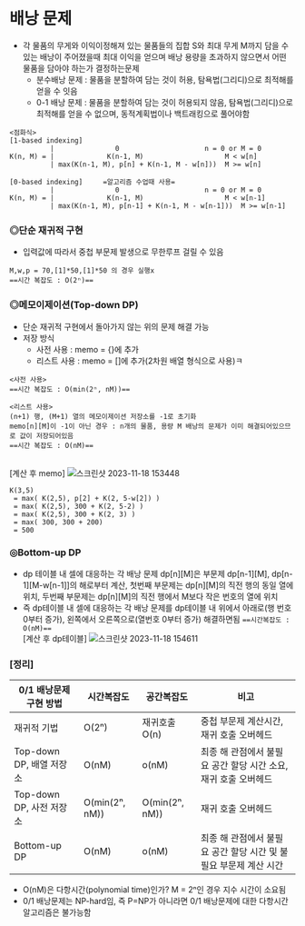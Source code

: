 # 배낭 문제
* 각 물품의 무게와 이익이정해져 있는 물품들의 집합 S와 최대 무게 M까지 담을 수 있는 배낭이 주어졌을때 최대 이익을 얻으며 배낭 용량을 초과하지 않으면서 어떤 물품을 담아야 하는가 결정하는문제
  * 분수배낭 문제 : 물품을 분할하여 담는 것이 허용, 탐욕법(그리디)으로 최적해를 얻을 수 잇음
  * 0-1 배낭 문제 : 물품을 분할하여 담는 것이 허용되지 않음, 탐욕법(그리디)으로 최적해를 얻을 수 없으며, 동적계획법이나 백트래킹으로 풀어야함

```
<점화식>
[1-based indexing]
          |               0                     n = 0 or M = 0
K(n, M) = |             K(n-1, M)                    M < w[n]
          | max(K(n-1, M), p[n] + K(n-1, M - w[n]))  M >= w[n]

[0-based indexing]     =알고리즘 수업때 사용=
          |               0                     n = 0 or M = 0
K(n, M) = |             K(n-1, M)                    M < w[n-1]
          | max(K(n-1, M), p[n-1] + K(n-1, M - w[n-1]))  M >= w[n-1]
```

### ◎단순 재귀적 구현
* 입력값에 따라서 중첩 부문제 발생으로 무한루프 걸릴 수 있음
``` 
M,w,p = 70,[1]*50,[1]*50 의 경우 실행x
==시간 복잡도 : O(2ⁿ)==
```

### ◎메모이제이션(Top-down DP)
* 단순 재귀적 구현에서 돌아가지 않는 위의 문제 해결 가능
* 저장 방식
  * 사전 사용 : memo = {}에 추가
  * 리스트 사용 : memo = []에 추가(2차원 배열 형식으로 사용)ㅋ
```
<사전 사용>
==시간 복잡도 : O(min(2ⁿ, nM))==
```
```
<리스트 사용>
(n+1) 행, (M+1) 열의 메모이제이션 저장소를 -1로 초기화
memo[n][M]이 -1이 아닌 경우 : n개의 물품, 용량 M 배낭의 문제가 이미 해결되어있으므로 값이 저장되어있음
==시간 복잡도 : O(nM)==
```
<br>[계산 후 memo]
![스크린샷 2023-11-18 153448](https://github.com/kim-do-kyun/My_Study/assets/70315428/f2e17707-6201-4e57-b24e-a5cca7cd8024) 
```
K(3,5)
 = max( K(2,5), p[2] + K(2, 5-w[2]) )
 = max( K(2,5), 300 + K(2, 5-2) )
 = max( K(2,5), 300 + K(2, 3) )
 = max( 300, 300 + 200)
 = 500
 ```

 ### ◎Bottom-up DP
 * dp 테이블 내 셀에 대응하는 각 배낭 문제 dp[n][M]은 부문제 dp[n-1][M], dp[n-1][M-w[n-1]]의 해로부터 계산, 첫번째 부문제는 dp[n][M]의 직전 행의 동일 열에 위치, 두번째 부문제는 dp[n][M]의 직전 행에서 M보다 작은 번호의 열에 위치
 * 즉 dp테이블 내 셀에 대응하는 각 배낭 문제를 dp테이블 내 위에서 아래로(행 번호 0부터 증가), 왼쪽에서 오른쪽으로(열번호 0부터 증가) 해결하면됨
```==시간복잡도 : O(nM)==```
<br>[계산 후 dp테이블]
![스크린샷 2023-11-18 154611](https://github.com/kim-do-kyun/My_Study/assets/70315428/dcf30974-eb3a-4044-a4d5-59ff86cd6715)

### [정리]

|0/1 배낭문제 구현 방법|시간복잡도|공간복잡도|비고|
|------|--|--|-----|
|재귀적 기법|O(2ⁿ)|재귀호출 O(n)|중첩 부문제 계산시간, 재귀 호출 오버헤드|
|Top-down DP, 배열 저장소|O(nM)|o(nM)|최종 해 관점에서 불필요 공간 할당 시간 소요, 재귀 호출 오버헤드|
|Top-down DP, 사전 저장소|O(min(2ⁿ, nM))|O(min(2ⁿ, nM))|재귀 호출 오버헤드|
|Bottom-up DP|O(nM)|o(nM)|최종 해 관점에서 불필요 공간 할당 시간 및 불필요 부문제 계산 시간|
* O(nM)은 다항시간(polynomial time)인가? M = 2ⁿ인 경우 지수 시간이 소요됨
* 0/1 배낭문제는 NP-hard임, 즉 P=NP가 아니라면 0/1 배낭문제에 대한 다항시간 알고리즘은 불가능함